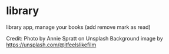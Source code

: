 # library

library app, manage your books (add remove mark as read)

Credit:
Photo by Annie Spratt on Unsplash
Background image by https://unsplash.com/@itfeelslikefilm
